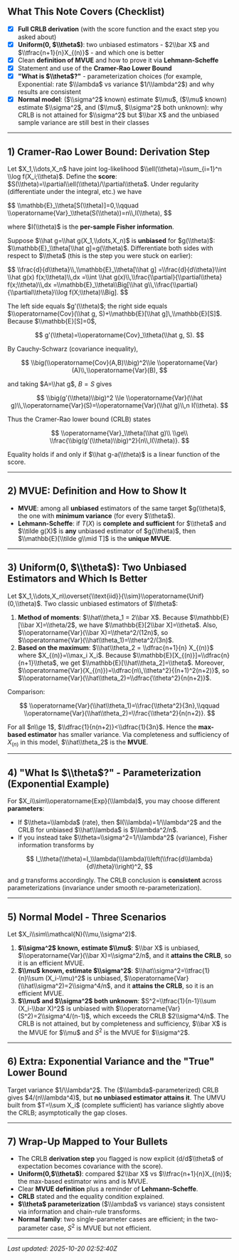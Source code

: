## What This Note Covers (Checklist)

- [x] **Full CRLB derivation** (with the score function and the exact step you asked about)
- [x] **Uniform(0, $\\theta$)**: two unbiased estimators - $2\\bar X$ and $\\tfrac{n+1}{n}X_{(n)}$ - and which one is better
- [x] Clean **definition of MVUE** and how to prove it via **Lehmann-Scheffe**
- [x] Statement and use of the **Cramer-Rao Lower Bound**
- [x] **"What is $\\theta$?"** - parameterization choices (for example, Exponential: rate $\\lambda$ vs variance $1/\\lambda^2$) and why results are consistent
- [x] **Normal model**: ($\\sigma^2$ known) estimate $\\mu$, ($\\mu$ known) estimate $\\sigma^2$, and ($\\mu$, $\\sigma^2$ both unknown): why CRLB is not attained for $\\sigma^2$ but $\\bar X$ and the unbiased sample variance are still best in their classes

---

## 1) Cramer-Rao Lower Bound: Derivation Step

Let $X_1,\\dots,X_n$ have joint log-likelihood $\\ell(\\theta)=\\sum_{i=1}^n \\log f(X_i;\\theta)$. Define the **score**: $S(\\theta)=\\partial\\ell(\\theta)/\\partial\\theta$. Under regularity (differentiate under the integral, etc.) we have


<p hidden></p>
$$
\\mathbb{E}_\\theta[S(\\theta)]=0,\\qquad \\operatorname{Var}_\\theta(S(\\theta))=n\\,I(\\theta),
$$

where $I(\\theta)$ is the **per-sample Fisher information**.

Suppose $\\hat g=\\hat g(X_1,\\dots,X_n)$ is **unbiased** for $g(\\theta)$: $\\mathbb{E}_\\theta[\\hat g]=g(\\theta)$. Differentiate both sides with respect to $\\theta$ (this is the step you were stuck on earlier):

<p hidden></p>
$$
\\frac{d}{d\\theta}\\,\\mathbb{E}_\\theta[\\hat g]
=\\frac{d}{d\\theta}\\int \\hat g(x) f(x;\\theta)\\,dx
=\\int \\hat g(x)\\,\\frac{\\partial}{\\partial\\theta} f(x;\\theta)\\,dx
=\\mathbb{E}_\\theta\\Big[\\hat g\\,\\frac{\\partial}{\\partial\\theta}\\log f(X;\\theta)\\Big].
$$

The left side equals $g'(\\theta)$; the right side equals $\\operatorname{Cov}(\\hat g, S)+\\mathbb{E}[\\hat g]\,\\mathbb{E}[S]$. Because $\\mathbb{E}[S]=0$,

$$
g'(\\theta)=\\operatorname{Cov}_\\theta(\\hat g, S).
$$

By Cauchy-Schwarz (covariance inequality),

$$
\\big(\\operatorname{Cov}(A,B)\\big)^2\\le \\operatorname{Var}(A)\\,\\operatorname{Var}(B),
$$

and taking $A=\\hat g$, $B=S$ gives

$$
\\big(g'(\\theta)\\big)^2 \\le \\operatorname{Var}(\\hat g)\\,\\operatorname{Var}(S)=\\operatorname{Var}(\\hat g)\\,n I(\\theta).
$$

Thus the Cramer-Rao lower bound (CRLB) states

$$
\\operatorname{Var}_\\theta(\\hat g)\\ \\ge\\ \\frac{\\big(g'(\\theta)\\big)^2}{n\\,I(\\theta)}.
$$

Equality holds if and only if $\\hat g-a(\\theta)$ is a linear function of the score.

---

## 2) MVUE: Definition and How to Show It

- **MVUE**: among all **unbiased** estimators of the same target $g(\\theta)$, the one with **minimum variance** (for every $\\theta$).
- **Lehmann-Scheffe**: if $T(X)$ is **complete and sufficient** for $\\theta$ and $\\tilde g(X)$ is **any** unbiased estimator of $g(\\theta)$, then $\\mathbb{E}[\\tilde g\\mid T]$ is the **unique MVUE**.

---

## 3) Uniform(0, $\\theta$): Two Unbiased Estimators and Which Is Better

Let $X_1,\\dots,X_n\\overset{\\text{iid}}{\\sim}\\operatorname{Unif}(0,\\theta)$. Two classic unbiased estimators of $\\theta$:

1. **Method of moments**: $\\hat\\theta_1 = 2\\bar X$. Because $\\mathbb{E}[\\bar X]=\\theta/2$, we have $\\mathbb{E}[2\\bar X]=\\theta$. Also, $\\operatorname{Var}(\\bar X)=\\theta^2/(12n)$, so $\\operatorname{Var}(\\hat\\theta_1)=\\theta^2/(3n)$.
2. **Based on the maximum**: $\\hat\\theta_2 = \\dfrac{n+1}{n} X_{(n)}$ where $X_{(n)}=\\max_i X_i$. Because $\\mathbb{E}[X_{(n)}]=\\dfrac{n}{n+1}\\theta$, we get $\\mathbb{E}[\\hat\\theta_2]=\\theta$. Moreover, $\\operatorname{Var}(X_{(n)})=\\dfrac{n\\,\\theta^2}{(n+1)^2(n+2)}$, so $\\operatorname{Var}(\\hat\\theta_2)=\\dfrac{\\theta^2}{n(n+2)}$.

Comparison:

$$
\\operatorname{Var}(\\hat\\theta_1)=\\frac{\\theta^2}{3n},\\qquad
\\operatorname{Var}(\\hat\\theta_2)=\\frac{\\theta^2}{n(n+2)}.
$$

For all $n\\ge 1$, $\\dfrac{1}{n(n+2)}<\\dfrac{1}{3n}$. Hence the **max-based estimator** has smaller variance. Via completeness and sufficiency of $X_{(n)}$ in this model, $\\hat\\theta_2$ is the **MVUE**.

---

## 4) "What Is $\\theta$?" - Parameterization (Exponential Example)

For $X_i\\sim\\operatorname{Exp}(\\lambda)$, you may choose different **parameters**:

- If $\\theta=\\lambda$ (rate), then $I(\\lambda)=1/\\lambda^2$ and the CRLB for unbiased $\\hat\\lambda$ is $\\lambda^2/n$.
- If you instead take $\\theta=\\sigma^2=1/\\lambda^2$ (variance), Fisher information transforms by

$$
I_\\theta(\\theta)=I_\\lambda(\\lambda)\\left(\\frac{d\\lambda}{d\\theta}\\right)^2,
$$

and $g$ transforms accordingly. The CRLB conclusion is **consistent** across parameterizations (invariance under smooth re-parameterization).

---

## 5) Normal Model - Three Scenarios

Let $X_i\\sim\\mathcal{N}(\\mu,\\sigma^2)$.

1. **$\\sigma^2$ known, estimate $\\mu$**: $\\bar X$ is unbiased, $\\operatorname{Var}(\\bar X)=\\sigma^2/n$, and it **attains the CRLB**, so it is an efficient MVUE.
2. **$\\mu$ known, estimate $\\sigma^2$**: $\\hat\\sigma^2=\\tfrac{1}{n}\\sum (X_i-\\mu)^2$ is unbiased, $\\operatorname{Var}(\\hat\\sigma^2)=2\\sigma^4/n$, and it **attains the CRLB**, so it is an efficient MVUE.
3. **$\\mu$ and $\\sigma^2$ both unknown**: $S^2=\\tfrac{1}{n-1}\\sum (X_i-\\bar X)^2$ is unbiased with $\\operatorname{Var}(S^2)=2\\sigma^4/(n-1)$, which exceeds the CRLB $2\\sigma^4/n$. The CRLB is not attained, but by completeness and sufficiency, $\\bar X$ is the MVUE for $\\mu$ and $S^2$ is the MVUE for $\\sigma^2$.

---

## 6) Extra: Exponential Variance and the "True" Lower Bound

Target variance $1/\\lambda^2$. The ($\\lambda$-parameterized) CRLB gives $4/(n\\lambda^4)$, but **no unbiased estimator attains it**. The UMVU built from $T=\\sum X_i$ (complete sufficient) has variance slightly above the CRLB; asymptotically the gap closes.

---

## 7) Wrap-Up Mapped to Your Bullets

- The CRLB **derivation step** you flagged is now explicit (d/d$\\theta$ of expectation becomes covariance with the score).
- **Uniform(0,$\\theta$)**: compared $2\\bar X$ vs $\\tfrac{n+1}{n}X_{(n)}$; the max-based estimator wins and is MVUE.
- Clear **MVUE definition** plus a reminder of **Lehmann-Scheffe**.
- **CRLB** stated and the equality condition explained.
- **$\\theta$ parameterization** ($\\lambda$ vs variance) stays consistent via information and chain-rule transforms.
- **Normal family**: two single-parameter cases are efficient; in the two-parameter case, $S^2$ is MVUE but not efficient.

---

_Last updated: 2025-10-20 02:52:40Z_
